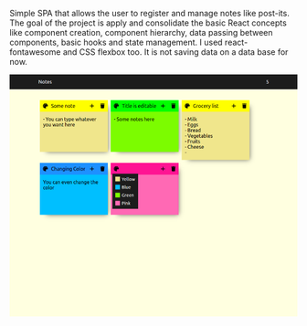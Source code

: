 Simple SPA that allows the user to register and manage notes like post-its. The goal of the project is apply and consolidate the basic React concepts like component creation, component hierarchy, data passing between components, basic hooks and state management.
I used react-fontawesome and CSS flexbox too.
It is not saving data on a data base for now.

![Example](./public/example.png)